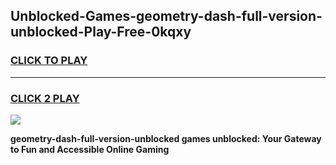 
## Unblocked-Games-geometry-dash-full-version-unblocked-Play-Free-0kqxy
<h3>
<a href="https://premium76.site?title=geometry-dash-full-version-unblocked&ref=21A">CLICK TO PLAY</a></h3>
<hr>

<h3>
<a href="https://premium76.site?title=geometry-dash-full-version-unblocked&ref=21A">CLICK 2 PLAY</a>
  
</h3>

<a href="https://premium76.site?title=geometry-dash-full-version-unblocked&ref=21A"><img src="https://clearcache.store/games.png"></a>


**geometry-dash-full-version-unblocked games unblocked: Your Gateway to Fun and Accessible Online Gaming**
